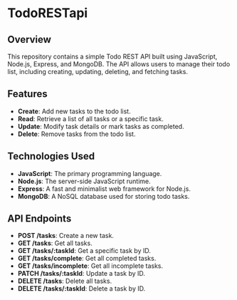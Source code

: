 # TodoRESTapi

## Overview

This repository contains a simple Todo REST API built using JavaScript, Node.js, Express, and MongoDB. The API allows users to manage their todo list, including creating, updating, deleting, and fetching tasks.

## Features

- **Create**: Add new tasks to the todo list.
- **Read**: Retrieve a list of all tasks or a specific task.
- **Update**: Modify task details or mark tasks as completed.
- **Delete**: Remove tasks from the todo list.

## Technologies Used

- **JavaScript**: The primary programming language.
- **Node.js**: The server-side JavaScript runtime.
- **Express**: A fast and minimalist web framework for Node.js.
- **MongoDB**: A NoSQL database used for storing todo tasks.

## API Endpoints

- **POST /tasks**: Create a new task.
- **GET /tasks**: Get all tasks.
- **GET /tasks/:taskId**: Get a specific task by ID.
- **GET /tasks/complete**: Get all completed tasks.
- **GET /tasks/incomplete**: Get all incomplete tasks.
- **PATCH /tasks/:taskId**: Update a task by ID.
- **DELETE /tasks**: Delete all tasks.
- **DELETE /tasks/:taskId**: Delete a task by ID.
